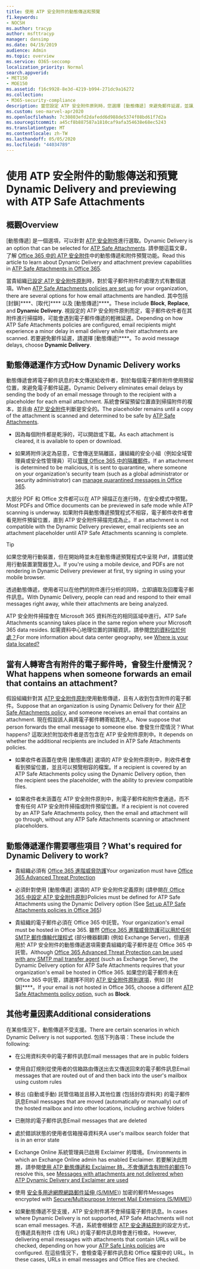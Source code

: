 ```yaml
---
title: 使用 ATP 安全附件的動態傳送和預覽
f1.keywords:
- NOCSH
ms.author: tracyp
author: msfttracyp
manager: dansimp
ms.date: 04/19/2019
audience: Admin
ms.topic: overview
ms.service: O365-seccomp
localization_priority: Normal
search.appverid:
- MET150
- MOE150
ms.assetid: f16c9928-8e3d-4219-b994-271dc9a16272
ms.collection:
- M365-security-compliance
description: 當您設定 ATP 安全附件原則時，您選擇 [動態傳遞] 來避免郵件延遲，並讓人員預覽正在掃描的附件。
ms.custom: seo-marvel-apr2020
ms.openlocfilehash: 7c30803efd2dafedd6d988de5374f08bd61f7d2a
ms.sourcegitcommit: a45cf8b887587a1810caf9afa354638e68ec5243
ms.translationtype: MT
ms.contentlocale: zh-TW
ms.lasthandoff: 05/05/2020
ms.locfileid: "44034789"
---
```

# <a name="dynamic-delivery-and-previewing-with-atp-safe-attachments"></a><span data-ttu-id="a5d6f-103">使用 ATP 安全附件的動態傳送和預覽</span><span class="sxs-lookup"><span data-stu-id="a5d6f-103">Dynamic Delivery and previewing with ATP Safe Attachments</span></span>

## <a name="overview"></a><span data-ttu-id="a5d6f-104">概觀</span><span class="sxs-lookup"><span data-stu-id="a5d6f-104">Overview</span></span>

<span data-ttu-id="a5d6f-105">[動態傳遞] 是一個選項，可以針對 [ATP 安全附件](atp-safe-attachments.md)進行選取。</span><span class="sxs-lookup"><span data-stu-id="a5d6f-105">Dynamic Delivery is an option that can be selected for [ATP Safe Attachments](atp-safe-attachments.md).</span></span> <span data-ttu-id="a5d6f-106">請參閱這篇文章，了解 [Office 365 中的 ATP 安全附件](atp-safe-attachments.md)中的動態傳遞和附件預覽功能。</span><span class="sxs-lookup"><span data-stu-id="a5d6f-106">Read this article to learn about Dynamic Delivery and attachment preview capabilities in [ATP Safe Attachments in Office 365](atp-safe-attachments.md).</span></span>

<span data-ttu-id="a5d6f-107">當貴組織[已設定 ATP 安全附件原則](set-up-atp-safe-attachments-policies.md)時，對於電子郵件附件的處理方式有數個選項。</span><span class="sxs-lookup"><span data-stu-id="a5d6f-107">When [ATP Safe Attachments policies are set up](set-up-atp-safe-attachments-policies.md) for your organization, there are several options for how email attachments are handled.</span></span> <span data-ttu-id="a5d6f-108">其中包括 [封鎖]\*\*\*\*、[取代]\*\*\*\* 以及 [動態傳遞]\*\*\*\*。</span><span class="sxs-lookup"><span data-stu-id="a5d6f-108">These include **Block**, **Replace**, and **Dynamic Delivery**.</span></span> <span data-ttu-id="a5d6f-109">視設定的 ATP 安全附件原則而定，電子郵件收件者在其附件進行掃描時，可能會遇到電子郵件傳遞的輕微延遲。</span><span class="sxs-lookup"><span data-stu-id="a5d6f-109">Depending on how ATP Safe Attachments policies are configured, email recipients might experience a minor delay in email delivery while their attachments are scanned.</span></span> <span data-ttu-id="a5d6f-110">若要避免郵件延遲，請選擇 [動態傳遞]\*\*\*\*。</span><span class="sxs-lookup"><span data-stu-id="a5d6f-110">To avoid message delays, choose **Dynamic Delivery**.</span></span>

## <a name="how-dynamic-delivery-works"></a><span data-ttu-id="a5d6f-111">動態傳遞運作方式</span><span class="sxs-lookup"><span data-stu-id="a5d6f-111">How Dynamic Delivery works</span></span>

<span data-ttu-id="a5d6f-112">動態傳遞會將電子郵件訊息的本文傳送給收件者，對於每個電子郵件附件使用預留位置，來避免電子郵件延遲。</span><span class="sxs-lookup"><span data-stu-id="a5d6f-112">Dynamic Delivery eliminates email delays by sending the body of an email message through to the recipient with a placeholder for each email attachment.</span></span> <span data-ttu-id="a5d6f-113">系統會保留預留位置直到掃描附件的複本，並且由 [ATP 安全附件](atp-safe-attachments.md)判斷是安全的。</span><span class="sxs-lookup"><span data-stu-id="a5d6f-113">The placeholder remains until a copy of the attachment is scanned and determined to be safe by [ATP Safe Attachments](atp-safe-attachments.md).</span></span>

- <span data-ttu-id="a5d6f-114">因為每個附件都是乾淨的，可以開啟或下載。</span><span class="sxs-lookup"><span data-stu-id="a5d6f-114">As each attachment is cleared, it is available to open or download.</span></span>

- <span data-ttu-id="a5d6f-115">如果將附件決定為惡意，它會傳送至隔離區，讓組織的安全小組（例如全域管理員或安全性管理員）可以[管理 Office 365 中的隔離郵件](manage-quarantined-messages-and-files.md)。</span><span class="sxs-lookup"><span data-stu-id="a5d6f-115">If an attachment is determined to be malicious, it is sent to quarantine, where someone on your organization's security team (such as a global administrator or security administrator) can [manage quarantined messages in Office 365](manage-quarantined-messages-and-files.md).</span></span>

<span data-ttu-id="a5d6f-116">大部分 PDF 和 Office 文件都可以在 ATP 掃描正在進行時，在安全模式中預覽。</span><span class="sxs-lookup"><span data-stu-id="a5d6f-116">Most PDFs and Office documents can be previewed in safe mode while ATP scanning is underway.</span></span> <span data-ttu-id="a5d6f-117">如果附件與動態傳遞預覽程式不相容，電子郵件收件者會看見附件預留位置，直到 ATP 安全附件掃描完成為止。</span><span class="sxs-lookup"><span data-stu-id="a5d6f-117">If an attachment is not compatible with the Dynamic Delivery previewer, email recipients see an attachment placeholder until ATP Safe Attachments scanning is complete.</span></span>

> [!TIP]
> <span data-ttu-id="a5d6f-118">如果您使用行動裝置，但在開始時並未在動態傳遞預覽程式中呈現 Pdf，請嘗試使用行動裝置瀏覽器登入。</span><span class="sxs-lookup"><span data-stu-id="a5d6f-118">If you're using a mobile device, and PDFs are not rendering in Dynamic Delivery previewer at first, try signing in using your mobile browser.</span></span>

<span data-ttu-id="a5d6f-119">透過動態傳遞，使用者可以在他們的附件進行分析的同時，立即讀取及回覆電子郵件訊息。</span><span class="sxs-lookup"><span data-stu-id="a5d6f-119">With Dynamic Delivery, people can read and respond to their email messages right away, while their attachments are being analyzed.</span></span>

<span data-ttu-id="a5d6f-120">ATP 安全附件掃描會在 Microsoft 365 資料所在的相同區域中進行。</span><span class="sxs-lookup"><span data-stu-id="a5d6f-120">ATP Safe Attachments scanning takes place in the same region where your Microsoft 365 data resides.</span></span> <span data-ttu-id="a5d6f-121">如需資料中心地理位置的詳細資訊，請參閱[您的資料位於何處？](https://products.office.com/where-is-your-data-located?geo=All)</span><span class="sxs-lookup"><span data-stu-id="a5d6f-121">For more information about data center geography, see [Where is your data located?](https://products.office.com/where-is-your-data-located?geo=All)</span></span>

## <a name="what-happens-when-someone-forwards-an-email-that-contains-an-attachment"></a><span data-ttu-id="a5d6f-122">當有人轉寄含有附件的電子郵件時，會發生什麼情況？</span><span class="sxs-lookup"><span data-stu-id="a5d6f-122">What happens when someone forwards an email that contains an attachment?</span></span>

<span data-ttu-id="a5d6f-123">假設組織針對其 [ATP 安全附件原則](set-up-atp-safe-attachments-policies.md)使用動態傳遞，且有人收到包含附件的電子郵件。</span><span class="sxs-lookup"><span data-stu-id="a5d6f-123">Suppose that an organization is using Dynamic Delivery for their [ATP Safe Attachments policy](set-up-atp-safe-attachments-policies.md), and someone receives an email that contains an attachment.</span></span> <span data-ttu-id="a5d6f-124">現在假設該人員將電子郵件轉寄給其他人。</span><span class="sxs-lookup"><span data-stu-id="a5d6f-124">Now suppose that person forwards the email message to someone else.</span></span> <span data-ttu-id="a5d6f-125">會發生什麼情況？</span><span class="sxs-lookup"><span data-stu-id="a5d6f-125">What happens?</span></span> <span data-ttu-id="a5d6f-126">這取決於附加收件者是否包含在 ATP 安全附件原則中。</span><span class="sxs-lookup"><span data-stu-id="a5d6f-126">It depends on whether the additional recipients are included in ATP Safe Attachments policies.</span></span>

- <span data-ttu-id="a5d6f-127">如果收件者涵蓋在使用 [動態傳遞] 選項的 ATP 安全附件原則中，則收件者會看到預留位置，並且可以預覽相容的檔案。</span><span class="sxs-lookup"><span data-stu-id="a5d6f-127">If a recipient is covered by an ATP Safe Attachments policy using the Dynamic Delivery option, then the recipient sees the placeholder, with the ability to preview compatible files.</span></span>

- <span data-ttu-id="a5d6f-128">如果收件者未涵蓋在 ATP 安全附件原則中，則電子郵件和附件會通過，而不會有任何 ATP 安全附件掃描或附件預留位置。</span><span class="sxs-lookup"><span data-stu-id="a5d6f-128">If a recipient is not covered by an ATP Safe Attachments policy, then the email and attachment will go through, without any ATP Safe Attachments scanning or attachment placeholders.</span></span>

## <a name="whats-required-for-dynamic-delivery-to-work"></a><span data-ttu-id="a5d6f-129">動態傳遞運作需要哪些項目？</span><span class="sxs-lookup"><span data-stu-id="a5d6f-129">What's required for Dynamic Delivery to work?</span></span>

- <span data-ttu-id="a5d6f-130">貴組織必須有 [Office 365 進階威脅防護](office-365-atp.md)</span><span class="sxs-lookup"><span data-stu-id="a5d6f-130">Your organization must have [Office 365 Advanced Threat Protection](office-365-atp.md)</span></span>

- <span data-ttu-id="a5d6f-131">必須針對使用 [動態傳遞] 選項的 ATP 安全附件定義原則 (請參閱[在 Office 365 中設定 ATP 安全附件原則](set-up-atp-safe-attachments-policies.md))</span><span class="sxs-lookup"><span data-stu-id="a5d6f-131">Policies must be defined for ATP Safe Attachments using the Dynamic Delivery option (See [Set up ATP Safe Attachments policies in Office 365](set-up-atp-safe-attachments-policies.md))</span></span>

- <span data-ttu-id="a5d6f-132">貴組織的電子郵件必須在 Office 365 中託管。</span><span class="sxs-lookup"><span data-stu-id="a5d6f-132">Your organization's email must be hosted in Office 365.</span></span> <span data-ttu-id="a5d6f-133">雖然 [Office 365 進階威脅防護可以用於任何 SMTP 郵件傳輸代理程式](https://docs.microsoft.com/office365/servicedescriptions/office-365-advanced-threat-protection-service-description#requirements-for-office-365-advanced-threat-protection-atp) (部分機器翻譯) (例如 Exchange Server)，但是適用於 ATP 安全附件的動態傳遞選項需要貴組織的電子郵件是在 Office 365 中託管。</span><span class="sxs-lookup"><span data-stu-id="a5d6f-133">Although [Office 365 Advanced Threat Protection can be used with any SMTP mail transfer agent](https://docs.microsoft.com/office365/servicedescriptions/office-365-advanced-threat-protection-service-description#requirements-for-office-365-advanced-threat-protection-atp) (such as Exchange Server), the Dynamic Delivery option for ATP Safe Attachments requires that your organization's email be hosted in Office 365.</span></span> <span data-ttu-id="a5d6f-134">如果您的電子郵件未在 Office 365 中託管，請選擇不同的 [ATP 安全附件原則選項](set-up-atp-safe-attachments-policies.md#step-3-learn-about-atp-safe-attachments-policy-options)，例如 [封鎖]\*\*\*\*。</span><span class="sxs-lookup"><span data-stu-id="a5d6f-134">If your email is not hosted in Office 365, choose a different [ATP Safe Attachments policy option](set-up-atp-safe-attachments-policies.md#step-3-learn-about-atp-safe-attachments-policy-options), such as **Block**.</span></span>

## <a name="additional-considerations"></a><span data-ttu-id="a5d6f-135">其他考量因素</span><span class="sxs-lookup"><span data-stu-id="a5d6f-135">Additional considerations</span></span>

<span data-ttu-id="a5d6f-136">在某些情況下，動態傳遞不受支援。</span><span class="sxs-lookup"><span data-stu-id="a5d6f-136">There are certain scenarios in which Dynamic Delivery is not supported.</span></span> <span data-ttu-id="a5d6f-137">包括下列各項：</span><span class="sxs-lookup"><span data-stu-id="a5d6f-137">These include the following:</span></span>

- <span data-ttu-id="a5d6f-138">在公用資料夾中的電子郵件訊息</span><span class="sxs-lookup"><span data-stu-id="a5d6f-138">Email messages that are in public folders</span></span>

- <span data-ttu-id="a5d6f-139">使用自訂規則從使用者的信箱路由傳送出去又傳送回來的電子郵件訊息</span><span class="sxs-lookup"><span data-stu-id="a5d6f-139">Email messages that are routed out of and then back into the user's mailbox using custom rules</span></span>

- <span data-ttu-id="a5d6f-140">移出 (自動或手動) 託管信箱並且移入其他位置 (包括封存資料夾) 的電子郵件訊息</span><span class="sxs-lookup"><span data-stu-id="a5d6f-140">Email messages that are moved (automatically or manually) out of the hosted mailbox and into other locations, including archive folders</span></span>

- <span data-ttu-id="a5d6f-141">已刪除的電子郵件訊息</span><span class="sxs-lookup"><span data-stu-id="a5d6f-141">Email messages that are deleted</span></span>

- <span data-ttu-id="a5d6f-142">處於錯誤狀態的使用者信箱搜尋資料夾</span><span class="sxs-lookup"><span data-stu-id="a5d6f-142">A user's mailbox search folder that is in an error state</span></span>

- <span data-ttu-id="a5d6f-143">Exchange Online 系統管理員已啟用 Exclaimer 的環境。</span><span class="sxs-lookup"><span data-stu-id="a5d6f-143">Environments in which an Exchange Online admin has enabled Exclaimer.</span></span> <span data-ttu-id="a5d6f-144">若要解決此問題，請參閱[使用 ATP 動態傳遞和 Exclaimer 時，不會傳遞含有附件的郵件](https://support.microsoft.com/help/4014438/messages-with-attachments-are-not-delivered-when-atp-dynamic-delivery)</span><span class="sxs-lookup"><span data-stu-id="a5d6f-144">To resolve this, see [Messages with attachments are not delivered when ATP Dynamic Delivery and Exclaimer are used](https://support.microsoft.com/help/4014438/messages-with-attachments-are-not-delivered-when-atp-dynamic-delivery)</span></span>

- <span data-ttu-id="a5d6f-145">使用 [安全多用途網際網路郵件延伸 (S/MIME)](s-mime-for-message-signing-and-encryption.md)) 加密的郵件</span><span class="sxs-lookup"><span data-stu-id="a5d6f-145">Messages encrypted with [Secure/Multipurpose Internet Mail Extensions (S/MIME)](s-mime-for-message-signing-and-encryption.md))</span></span>

- <span data-ttu-id="a5d6f-146">如果動態傳遞不受支援，ATP 安全附件將不會掃描電子郵件訊息。</span><span class="sxs-lookup"><span data-stu-id="a5d6f-146">In cases where Dynamic Delivery is not supported, ATP Safe Attachments will not scan email messages.</span></span> <span data-ttu-id="a5d6f-147">不過，系統會根據您 [ATP 安全連結原則](set-up-atp-safe-links-policies.md)的設定方式，在傳遞具有附件 (含有 URL) 的電子郵件訊息時會進行檢查。</span><span class="sxs-lookup"><span data-stu-id="a5d6f-147">However, delivering email messages with attachments that contain URLs will be checked, depending on how your [ATP Safe Links policies](set-up-atp-safe-links-policies.md) are configured.</span></span> <span data-ttu-id="a5d6f-148">在這些情況下，會檢查電子郵件訊息和 Office 檔案中的 URL。</span><span class="sxs-lookup"><span data-stu-id="a5d6f-148">In these cases, URLs in email messages and Office files are checked.</span></span>

